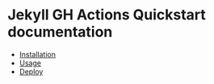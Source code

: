 # Jekyll GH Actions Quickstart documentation

- [Installation](installation.md)
- [Usage](usage.md)
- [Deploy](deploy.md)
